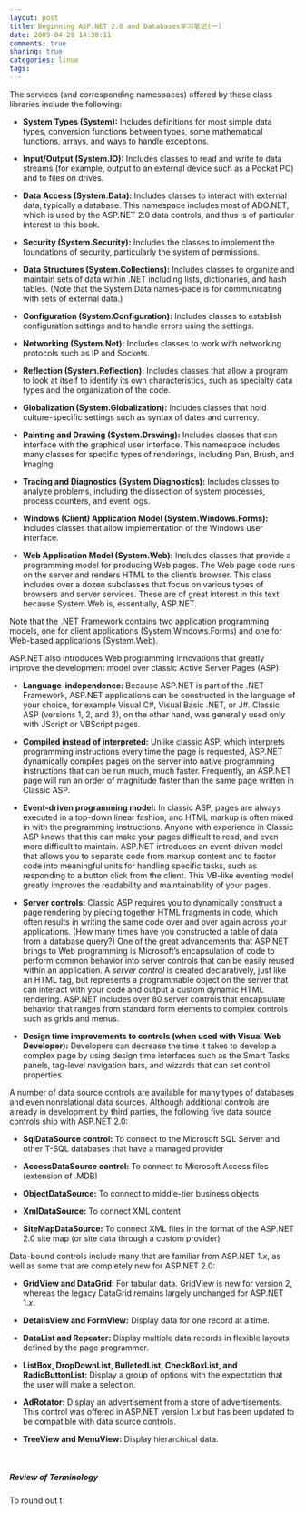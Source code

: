 ```yaml
---
layout: post
title: Beginning ASP.NET 2.0 and Databases学习笔记(一)
date: 2009-04-28 14:30:11
comments: true
sharing: true
categories: linux
tags: 
---
```


<p></p>  <p>The services (and corresponding namespaces) offered by these class libraries include the following:</p>  <ul>   <li>     <p><b>System Types (System):</b> Includes definitions for most simple data types, conversion functions between types, some mathematical functions, arrays, and ways to handle exceptions.</p>   </li>    <li>     <p><b>Input/Output (System.IO):</b> Includes classes to read and write to data streams (for example, output to an external device such as a Pocket PC) and to files on drives.</p>   </li>    <li>     <p><b>Data Access (System.Data):</b> Includes classes to interact with external data, typically a database. This namespace includes most of ADO.NET, which is used by the ASP.NET 2.0 data controls, and thus is of particular interest to this book.</p>   </li>    <li>     <p><b>Security (System.Security):</b> Includes the classes to implement the foundations of security, particularly the system of permissions.</p>   </li>    <li>     <p><b>Data Structures (System.Collections):</b> Includes classes to organize and maintain sets of data within .NET including lists, dictionaries, and hash tables. (Note that the System.Data names-pace is for communicating with sets of external data.)</p>   </li>    <li>     <p><b>Configuration (System.Configuration):</b> Includes classes to establish configuration settings and to handle errors using the settings.</p>   </li>    <li>     <p><b>Networking (System.Net):</b> Includes classes to work with networking protocols such as IP and Sockets.</p>   </li>    <li>     <p><b>Reflection (System.Reflection):</b> Includes classes that allow a program to look at itself to identify its own characteristics, such as specialty data types and the organization of the code.</p>   </li>    <li>     <p><b>Globalization (System.Globalization):</b> Includes classes that hold culture-specific settings such as syntax of dates and currency.</p>   </li>    <li>     <p><b>Painting and Drawing (System.Drawing):</b> Includes classes that can interface with the graphical user interface. This namespace includes many classes for specific types of renderings, including Pen, Brush, and Imaging.</p>   </li>    <li>     <p><b>Tracing and Diagnostics (System.Diagnostics):</b> Includes classes to analyze problems, including the dissection of system processes, process counters, and event logs.</p>   </li>    <li>     <p><b>Windows (Client) Application Model (System.Windows.Forms):</b> Includes classes that allow implementation of the Windows user interface.</p>   </li>    <li>     <p><b>Web Application Model (System.Web):</b> Includes classes that provide a programming model for producing Web pages. The Web page code runs on the server and renders HTML to the client&#8217;s browser. This class includes over a dozen subclasses that focus on various types of browsers and server services. These are of great interest in this text because System.Web is, essentially, ASP.NET.</p>   </li> </ul>  <p>Note that the .NET Framework contains two application programming models, one for client applications (System.Windows.Forms) and one for Web-based applications (System.Web).</p>  <p>ASP.NET also introduces Web programming innovations that greatly improve the development model over classic Active Server Pages (ASP): </p>  <ul>   <li>     <p><b>Language-independence:</b> Because ASP.NET is part of the .NET Framework, ASP.NET applications can be constructed in the language of your choice, for example Visual C#, Visual Basic .NET, or J#. Classic ASP (versions 1, 2, and 3), on the other hand, was generally used only with JScript or VBScript pages.</p>   </li>    <li>     <p><b>Compiled instead of interpreted:</b> Unlike classic ASP, which interprets programming instructions every time the page is requested, ASP.NET dynamically compiles pages on the server into native programming instructions that can be run much, much faster. Frequently, an ASP.NET page will run an order of magnitude faster than the same page written in Classic ASP.</p>   </li>    <li>     <p><b>Event-driven programming model:</b> In classic ASP, pages are always executed in a top-down linear fashion, and HTML markup is often mixed in with the programming instructions. Anyone with experience in Classic ASP knows that this can make your pages difficult to read, and even more difficult to maintain. ASP.NET introduces an event-driven model that allows you to separate code from markup content and to factor code into meaningful units for handling specific tasks, such as responding to a button click from the client. This VB-like eventing model greatly improves the readability and maintainability of your pages.</p>   </li>    <li>     <p><b>Server controls:</b> Classic ASP requires you to dynamically construct a page rendering by piecing together HTML fragments in code, which often results in writing the same code over and over again across your applications. (How many times have you constructed a table of data from a database query?) One of the great advancements that ASP.NET brings to Web programming is Microsoft&#8217;s encapsulation of code to perform common behavior into server controls that can be <a name="40"></a><a name="IDX-"></a>easily reused within an application. A <i>server control</i> is created declaratively, just like an HTML tag, but represents a programmable object on the server that can interact with your code and output a custom dynamic HTML rendering. ASP.NET includes over 80 server controls that encapsulate behavior that ranges from standard form elements to complex controls such as grids and menus.</p>   </li>    <li>     <p><b>Design time improvements to controls (when used with Visual Web Developer):</b> Developers can decrease the time it takes to develop a complex page by using design time interfaces such as the Smart Tasks panels, tag-level navigation bars, and wizards that can set control properties.</p>   </li> </ul>  <p>A number of data source controls are available for many types of databases and even nonrelational data sources. Although additional controls are already in development by third parties, the following five data source controls ship with ASP.NET 2.0: </p>  <ul>   <li>     <p><b>SqlDataSource control:</b> To connect to the Microsoft SQL Server and other T-SQL databases that have a managed provider</p>   </li>    <li>     <p><b>AccessDataSource control:</b> To connect to Microsoft Access files (extension of .MDB)</p>   </li>    <li>     <p><b>ObjectDataSource:</b> To connect to middle-tier business objects</p>   </li>    <li>     <p><b>XmlDataSource:</b> To connect XML content</p>   </li>    <li>     <p><b>SiteMapDataSource:</b> To connect XML files in the format of the ASP.NET 2.0 site map (or site data through a custom provider)</p>   </li> </ul>  <p>Data-bound controls include many that are familiar from ASP.NET 1.<i>x</i>, as well as some that are completely new for ASP.NET 2.0: </p>  <ul>   <li>     <p><b>GridView and DataGrid:</b> For tabular data. GridView is new for version 2, whereas the legacy DataGrid remains largely unchanged for ASP.NET 1.<i>x</i>.</p>   </li>    <li>     <p><b>DetailsView and FormView:</b> Display data for one record at a time. <a name="43"></a><a name="IDX-"></a></p>   </li>    <li>     <p><b>DataList and Repeater:</b> Display multiple data records in flexible layouts defined by the page programmer.</p>   </li>    <li>     <p><b>ListBox, DropDownList, BulletedList, CheckBoxList, and RadioButtonList:</b> Display a group of options with the expectation that the user will make a selection.</p>   </li>    <li>     <p><b>AdRotator:</b> Display an advertisement from a store of advertisements. This control was offered in ASP.NET version 1.<i>x</i> but has been updated to be compatible with data source controls.</p>   </li>    <li>     <p><b>TreeView and MenuView:</b> Display hierarchical data.</p>   </li> </ul>  <p>&#160;</p>  <h5><a name="50"></a><a name="ch01lev"></a>Review of Terminology</h5>  <p>To round out t